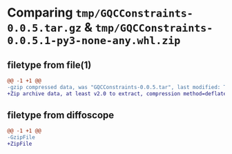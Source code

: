 # Comparing `tmp/GQCConstraints-0.0.5.tar.gz` & `tmp/GQCConstraints-0.0.5.1-py3-none-any.whl.zip`

## filetype from file(1)

```diff
@@ -1 +1 @@
-gzip compressed data, was "GQCConstraints-0.0.5.tar", last modified: Tue Jul 25 12:40:25 2023, max compression
+Zip archive data, at least v2.0 to extract, compression method=deflate
```

## filetype from diffoscope

```diff
@@ -1 +1 @@
-GzipFile
+ZipFile
```

